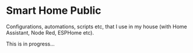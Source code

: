 # Smart Home Public

Configurations, automations, scripts etc, that I use in my house (with Home Assistant, Node Red, ESPHome etc).

This is in progress...
